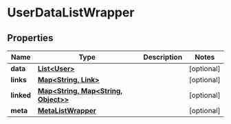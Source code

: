 
# UserDataListWrapper

## Properties
Name | Type | Description | Notes
------------ | ------------- | ------------- | -------------
**data** | [**List&lt;User&gt;**](User.md) |  |  [optional]
**links** | [**Map&lt;String, Link&gt;**](Link.md) |  |  [optional]
**linked** | [**Map&lt;String, Map&lt;String, Object&gt;&gt;**](Map.md) |  |  [optional]
**meta** | [**MetaListWrapper**](MetaListWrapper.md) |  |  [optional]



